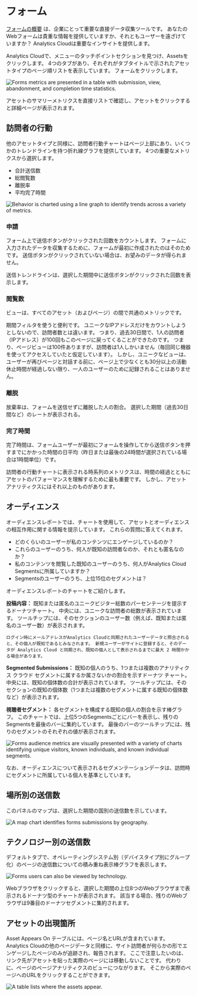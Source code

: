 # フォーム

[フォームの概要](https://learn.liferay.com/dxp/latest/ja/process-automation/forms/introduction-to-forms.html) は、企業にとって重要な直接データ収集ツールです。 あなたのWebフォームは貴重な情報を提供していますか、それともユーザーを遠ざけていますか？ Analytics Cloudは重要なインサイトを提供します。

Analytics Cloudで、メニューのタッチポイントセクションを見つけ、Assetsをクリックします。 4つのタブがあり、それぞれがタブタイトルで示されたアセットタイプのページ順リストを表示しています。 フォームをクリックします。

![Forms metrics are presented in a table with submission, view, abandonment, and completion time statistics.](forms/images/01.png)

アセットのサマリーメトリクスを直接リストで確認し、アセットをクリックすると詳細ページが表示されます。

## 訪問者の行動

他のアセットタイプと同様に、訪問者行動チャートはページ上部にあり、いくつかのトレンドラインを持つ折れ線グラフを提供しています。 4つの重要なメトリクスから選択します。

* 合計送信数
* 総閲覧数
* 離脱率
* 平均完了時間

![Behavior is charted using a line graph to identify trends across a variety of metrics.](forms/images/02.png)

### 申請

フォーム上で送信ボタンがクリックされた回数をカウントします。 フォームに入力されたデータを収集するために、フォームが最初に作成されたのはそのためです。 送信ボタンがクリックされていない場合は、お望みのデータが得られません。

送信トレンドラインは、選択した期間中に送信ボタンがクリックされた回数を表示します。

### 閲覧数

ビューは、すべてのアセット（およびページ）の間で共通のメトリックです。

期間フィルタを使うと便利です。 ユニークなIPアドレスだけをカウントしようとしないので、訪問者数とは違います。 つまり、過去30日間で、1人の訪問者（IPアドレス）が100回もこのページに戻ってくることができたのです。 つまり、ページビューは100件ありますが、訪問者は1人しかいません（毎回同じ機器を使ってアクセスしていたと仮定しています）。 しかし、ユニークなビューは、ユーザーが再びページと対話する前に、ページ上で少なくとも30分以上の活動休止時間が経過しない限り、一人のユーザーのために記録されることはありません。

### 離脱

放棄率は、フォームを送信せずに離脱した人の割合。 選択した期間（過去30日間など）のレートが表示される。

### 完了時間

完了時間は、フォームユーザーが最初にフォームを操作してから送信ボタンを押すまでにかかった時間の日平均（昨日または最後の24時間が選択されている場合は1時間単位）です。

訪問者の行動チャートに表示される時系列のメトリクスは、時間の経過とともにアセットのパフォーマンスを理解するために最も重要です。 しかし、アセットアナリティクスにはそれ以上のものがあります。

## オーディエンス

オーディエンスレポートでは、チャートを使用して、アセットとオーディエンスの相互作用に関する情報を提示しています。 これらの質問に答えてくれます。

* どのくらいのユーザーが私のコンテンツにエンゲージしているのか？
* これらのユーザーのうち、何人が既知の訪問者なのか、それとも匿名なのか？
* 私のコンテンツを閲覧した既知のユーザーのうち、何人がAnalytics Cloud Segmentsに所属していますか？
* Segmentsのユーザーのうち、上位15位のセグメントは？

オーディエンスレポートのチャートをご紹介します。

**投稿内容：** 既知または匿名のユニークビジター総数のパーセンテージを提示するドーナツチャート。 中央には、ユニークな訪問者の総数が表示されています。 ツールチップには、そのセクションのユーザー数（例えば、既知または匿名のユーザー数）が表示されます。

```{note}
ログイン時にメールアドレスがAnalytics Cloudと同期されたユーザーデータと照合されると、その個人が既知であるとみなされます。 新規ユーザーがサイトに登録すると、そのデータが Analytics Cloud と同期され、既知の個人として表示されるまでに最大 2 時間かかる場合があります。
```

**Segmented Submissions：** 既知の個人のうち、1つまたは複数のアナリティクス クラウド セグメントに属するか属さないかの割合を示すドーナツ チャート。 中央には、既知の個体数の合計が表示されています。 ツールチップには、そのセクションの既知の個体数（1つまたは複数のセグメントに属する既知の個体数など）が表示されます。

**視聴者セグメント：** 各セグメントを構成する既知の個人の割合を示す棒グラフ。 このチャートでは、上位5つのSegmentsごとにバーを表示し、残りのSegmentsを最後のバーに集約しています。 最後のバーのツールチップには、残りのセグメントのそれぞれの値が表示されます。

![Forms audience metrics are visually presented with a variety of charts identifying unique visitors, known individuals, and known individual segments.](forms/images/03.png)

なお、オーディエンスについて表示されるセグメンテーションデータは、訪問時にセグメントに所属している個人を基準としています。

## 場所別の送信数

このパネルのマップは、選択した期間の国別の送信数を示しています。

![A map chart identifies forms submissions by geography.](forms/images/04.png)

## テクノロジー別の送信数

デフォルトタブで、オペレーティングシステム別（デバイスタイプ別にグループ化）のページの送信数についての積み重ね表示棒グラフを表示します。

![Forms users can also be viewed by technology.](forms/images/05.png)

Webブラウザをクリックすると、選択した期間の上位8つのWebブラウザまで表示されるドーナツ型のチャートが表示されます。 該当する場合、残りのWebブラウザは9番目のドーナツセグメントに集約されます。

## アセットの出現箇所

Asset Appears On テーブルには、ページ名とURLが含まれています。 Analytics Cloudの他のページデータと同様に、サイト訪問者が何らかの形でエンゲージしたページのみが追跡され、報告されます。 ここで注意したいのは、リンク先がアセットを貼った実際のページには移動しないことです。 代わりに、ページのページアナリティクスのビューにつながります。 そこから実際のページへのURLをクリックすることができます。

![A table lists where the assets appear.](forms/images/07.png)
